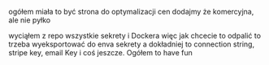 ogółem miała to być strona do optymalizacji cen
dodajmy że komercyjna, ale nie pyłko

wyciąłem z repo wszystkie sekrety i Dockera więc jak chcecie to odpalić to trzeba wyeksportować do enva sekrety
a dokładniej to connection string, stripe key, email Key i coś jeszcze. Ogółem to have fun

